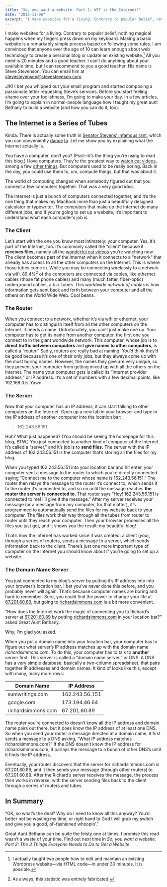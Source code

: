 ```yaml
---
title: "So, you want a website. Part 1: WTF is the Internet?"
date: "2013-11-06"
excerpt: "I make websites for a living. Contrary to popular belief, nothing magical happens when my fingers press down on my keyboard. In a few articles, I explain in normal-people language how I taught my great aunt Bethany to build a website (and how you can, too)."
---
```


I make websites for a living. Contrary to popular belief, nothing magical happens when my fingers press down on my
keyboard. Making a basic website is a remarkably simple process based on following some rules. I am convinced that
anyone over the age of 10 can learn enough about web technology to create a personal blog or update an existing
website.[^1] All you need is 20 minutes and a good teacher. I can’t do anything about your available time, but I can
recommend to you a good teacher. His name is Steve Stevenson. You can email him at stevestevenson@stevesteveson.com.

J/K! I bet you whipped out your email program and started composing a passionate letter requesting Steve’s services.
Before you start feeling shame over your foolishness, I’m going to make your day. In a few articles, I’m going to
explain in normal-people language how I taught my great aunt Bethany to build a website (and how you can do it, too).

## The Internet is a Series of Tubes

Kinda. There is actually some truth in [Senator Stevens’ infamous rant][stevens], which you can
conveniently [dance][stevens-song1] [to][stevens-song2]. Let me show you by explaining what the Internet actually is.

You have a computer, don’t you? (Psst—it’s the thing you’re using to read this blog.) I love computers. They’re the
greatest way to [watch cat videos][cats1], among a few [other things][cats2]. But computers used to be really boring.
Back in the day, you could use them to, um, compute things, but that was about it.

The world of computing changed when somebody figured out that you connect a few computers together. That was a very good
idea.

The Internet is just a bunch of computers connected together, and it’s the one thing that makes my MacBook more than
just a beautifully designed calculator or typewriter. The computers that make up the Internet do many different jobs,
and if you’re going to set up a website, it’s important to understand what each computer’s job is.

<InterwebzNoSteps />

### The Client

Let’s start with the one you know most intimately: your computer. Yes, it’s part of the Internet, too. It’s commonly
called the “client” because it **receives files,** namely all the [wonderful cat videos][cats3] you’re watching now. The
client becomes part of the Internet when it connects to a “network” that already has access to all the other computers
on the Internet. This is where those tubes come in. While you may be connecting wirelessly to a network via wifi,
89.4%[^2] of the computers are connected via cables, like ethernet cables (those fat phone cables) and many (much
fatter, fiber-optic) underground cables, a.k.a. tubes. This _worldwide network of cables_ is how information gets sent
back and forth between your computer and all the others on the World Wide Web. Cool beans.

### The Router

When you connect to a network, whether it’s via wifi or ethernet, your computer has to distinguish itself from all the
other computers on the Internet. It needs a name. Unfortunately, you can’t just make one up. Your computer has to get
its name from another computer, the first one you connect to in the giant worldwide network. This computer, whose job is
to **direct traffic between computers** and **give names to other computers**, is called a “router.” Sadly, routers are
really bad at naming. You’d think they’d be good because it’s one of their only jobs, but they always come up with the
most boring names. However, the names they give are very unique, so they prevent your computer from getting mixed up
with all the others on the Internet. The name your computer gets is called its “Internet provider address,” or IP
address. It’s a set of numbers with a few decimal points, like 192.168.0.5. Yawn.

### The Server

Now that your computer has an IP address, it can start talking to other computers on the Internet. Open up a new tab in
your browser and type in the IP address of another computer into the location bar:

> 162.243.56.151

Huh? What just happened? (You should be seeing the homepage for this blog, BTW.) You just connected to another kind of
computer of the Internet. It’s called a “server,” and it’s job is to **send files.** The server with the IP address of
162.243.56.151 is the computer that’s storing all the files for my blog.

When you typed 162.243.56.151 into your location bar and hit enter, your computer sent a message to the router to which
you’re directly connected saying “Connect me to the computer whose name is 162.243.56.151.” The router then relays the
message to the router it’s connect to, which sends it to the router it’s connected to, and so on until the message
reaches **the router the server is connected to.** That router says “Hey! 162.243.56.151 is connected to me! I’ll give
it the message.” After my server receives your message (or a message from any computer, for that matter), it’s
programmed to automatically send the files for my website back to your computer. The files work their way through all
the tubes from router to router until they reach your computer. Then your browser processes all the files you just got,
and it shows you the result: my beautiful blog!

That’s how the Internet has worked since it was created: a client (you), through a series of routers, sends a message to
a server, which sends information back to the client. There’s just one more important type of computer on the Internet
you should know about if you’re going to set up a website.

### The Domain Name Server

You just connected to my blog’s server by putting it’s IP address into into your browser’s location bar. I bet you’ve
never done this before, and you probably never will again. That’s because computer names are boring and hard to
remember. Sure, you could find the power to change your life at [67.201.60.89](http://67.201.60.89/), but going
to [richardsimmons.com](http://richardsimmons.com/) is a bit more convenient.

“How does the Internet work the magic of connecting you to Richard’s server at [67.201.60.89](http://67.201.60.89/) by
putting [richardsimmons.com](http://richardsimmons.com/) in your location bar?” asked Great Aunt Bethany.

Why, I’m glad you asked.

When you put a domain name into your location bar, your computer has to figure out what server’s IP address matches up
with the domain name _richardsimmons.com_. To do this, your computer has to talk to **another** server first. This
server is called a “domain name server,” or DNS. A DNS has a very simple database, basically a two-column spreadsheet,
that pairs together IP addresses and domain names. It kind of looks like this, except with many, many more rows:

| Domain Name        | IP Address     |
|--------------------|----------------|
| sumwritings.com    | 162.243.56.151 |
| google.com         | 173.194.46.64  |
| richardsimmons.com | 67.201.60.89   |

The router you’re connected to doesn’t know all the IP address and domain name pairs out there, but it does know the IP
address of at least one DNS. So when you send your router a message directed at a domain name, it first sends a message
to a DNS asking, “What IP address matches richardsimmons.com?” If the DNS doesn’t know the IP address for
richardsimmons.com, it parlays the message to a bunch of other DNS’s until it finds the IP address.

Eventually, your router discovers that the server for richardsimmons.com is 67.201.60.89, and it then sends your
message (through other routers) to 67.201.60.89. After the Richard’s server receives the message, the process then works
in reverse, with the server sending files back to the client through a series of routers and tubes.

## In Summary

<Interwebz />

“OK, so what’s the deal? Why do I need to know all this anyway? You’d better not be wasting my time, or right hand to
God I will grab my switch and give you a good, ol’-fashioned whoopin’.”

Great Aunt Bethany can be quite the feisty one at times. I promise this read wasn’t a waste of your time. Find out next
time in _So, you want a website. Part 2: The 3 Things Everyone Needs to Do to Get a Website_.

[stevens]: http://www.youtube.com/watch?v=f99PcP0aFNE&feature=share&list=RD_cZC67wXUTs

[stevens-song1]: http://youtu.be/_cZC67wXUTs

[stevens-song2]: http://youtu.be/EtOoQFa5ug8

[cats1]: http://youtu.be/xEhaVhta7sI

[cats2]:  http://youtu.be/Kdgt1ZHkvnM

[cats3]: http://youtu.be/QH2-TGUlwu4

[^1]: I actually taught two people how to edit and maintain an existing Wordpress website—via HTML code—in under 30
minutes. It is possible.

[^2]: As always, this statistic was entirely fabricated.
